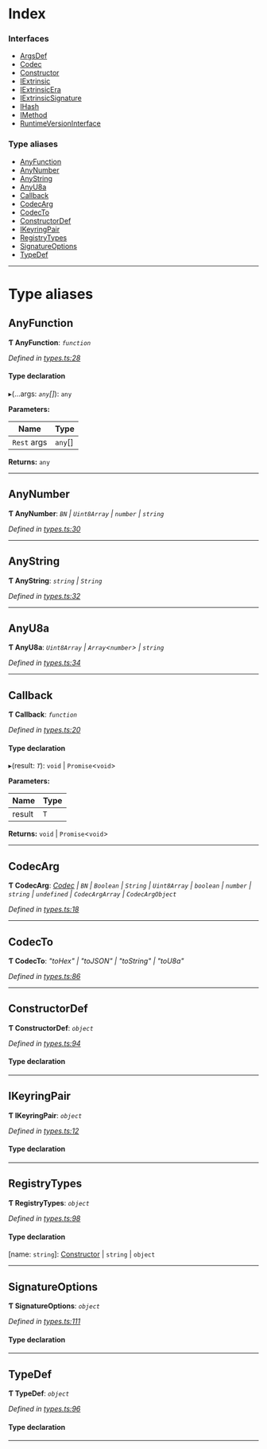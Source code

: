 

# Index

### Interfaces

* [ArgsDef](../interfaces/_types_.argsdef.md)
* [Codec](../interfaces/_types_.codec.md)
* [Constructor](../interfaces/_types_.constructor.md)
* [IExtrinsic](../interfaces/_types_.iextrinsic.md)
* [IExtrinsicEra](../interfaces/_types_.iextrinsicera.md)
* [IExtrinsicSignature](../interfaces/_types_.iextrinsicsignature.md)
* [IHash](../interfaces/_types_.ihash.md)
* [IMethod](../interfaces/_types_.imethod.md)
* [RuntimeVersionInterface](../interfaces/_types_.runtimeversioninterface.md)

### Type aliases

* [AnyFunction](_types_.md#anyfunction)
* [AnyNumber](_types_.md#anynumber)
* [AnyString](_types_.md#anystring)
* [AnyU8a](_types_.md#anyu8a)
* [Callback](_types_.md#callback)
* [CodecArg](_types_.md#codecarg)
* [CodecTo](_types_.md#codecto)
* [ConstructorDef](_types_.md#constructordef)
* [IKeyringPair](_types_.md#ikeyringpair)
* [RegistryTypes](_types_.md#registrytypes)
* [SignatureOptions](_types_.md#signatureoptions)
* [TypeDef](_types_.md#typedef)

---

# Type aliases

<a id="anyfunction"></a>

##  AnyFunction

**Ƭ AnyFunction**: *`function`*

*Defined in [types.ts:28](https://github.com/polkadot-js/api/blob/d38ccd1/packages/types/src/types.ts#L28)*

#### Type declaration
▸(...args: *`any`[]*): `any`

**Parameters:**

| Name | Type |
| ------ | ------ |
| `Rest` args | `any`[] |

**Returns:** `any`

___
<a id="anynumber"></a>

##  AnyNumber

**Ƭ AnyNumber**: *`BN` \| `Uint8Array` \| `number` \| `string`*

*Defined in [types.ts:30](https://github.com/polkadot-js/api/blob/d38ccd1/packages/types/src/types.ts#L30)*

___
<a id="anystring"></a>

##  AnyString

**Ƭ AnyString**: *`string` \| `String`*

*Defined in [types.ts:32](https://github.com/polkadot-js/api/blob/d38ccd1/packages/types/src/types.ts#L32)*

___
<a id="anyu8a"></a>

##  AnyU8a

**Ƭ AnyU8a**: *`Uint8Array` \| `Array`<`number`> \| `string`*

*Defined in [types.ts:34](https://github.com/polkadot-js/api/blob/d38ccd1/packages/types/src/types.ts#L34)*

___
<a id="callback"></a>

##  Callback

**Ƭ Callback**: *`function`*

*Defined in [types.ts:20](https://github.com/polkadot-js/api/blob/d38ccd1/packages/types/src/types.ts#L20)*

#### Type declaration
▸(result: *`T`*): `void` \| `Promise`<`void`>

**Parameters:**

| Name | Type |
| ------ | ------ |
| result | `T` |

**Returns:** `void` \| `Promise`<`void`>

___
<a id="codecarg"></a>

##  CodecArg

**Ƭ CodecArg**: *[Codec](../interfaces/_types_.codec.md) \| `BN` \| `Boolean` \| `String` \| `Uint8Array` \| `boolean` \| `number` \| `string` \| `undefined` \| `CodecArgArray` \| `CodecArgObject`*

*Defined in [types.ts:18](https://github.com/polkadot-js/api/blob/d38ccd1/packages/types/src/types.ts#L18)*

___
<a id="codecto"></a>

##  CodecTo

**Ƭ CodecTo**: *"toHex" \| "toJSON" \| "toString" \| "toU8a"*

*Defined in [types.ts:86](https://github.com/polkadot-js/api/blob/d38ccd1/packages/types/src/types.ts#L86)*

___
<a id="constructordef"></a>

##  ConstructorDef

**Ƭ ConstructorDef**: *`object`*

*Defined in [types.ts:94](https://github.com/polkadot-js/api/blob/d38ccd1/packages/types/src/types.ts#L94)*

#### Type declaration

[index: `string`]: [Constructor](../interfaces/_types_.constructor.md)<`T`>

___
<a id="ikeyringpair"></a>

##  IKeyringPair

**Ƭ IKeyringPair**: *`object`*

*Defined in [types.ts:12](https://github.com/polkadot-js/api/blob/d38ccd1/packages/types/src/types.ts#L12)*

#### Type declaration

___
<a id="registrytypes"></a>

##  RegistryTypes

**Ƭ RegistryTypes**: *`object`*

*Defined in [types.ts:98](https://github.com/polkadot-js/api/blob/d38ccd1/packages/types/src/types.ts#L98)*

#### Type declaration

[name: `string`]: [Constructor](../interfaces/_types_.constructor.md) \| `string` \| `object`

___
<a id="signatureoptions"></a>

##  SignatureOptions

**Ƭ SignatureOptions**: *`object`*

*Defined in [types.ts:111](https://github.com/polkadot-js/api/blob/d38ccd1/packages/types/src/types.ts#L111)*

#### Type declaration

___
<a id="typedef"></a>

##  TypeDef

**Ƭ TypeDef**: *`object`*

*Defined in [types.ts:96](https://github.com/polkadot-js/api/blob/d38ccd1/packages/types/src/types.ts#L96)*

#### Type declaration

[index: `string`]: [Codec](../interfaces/_types_.codec.md)

___

